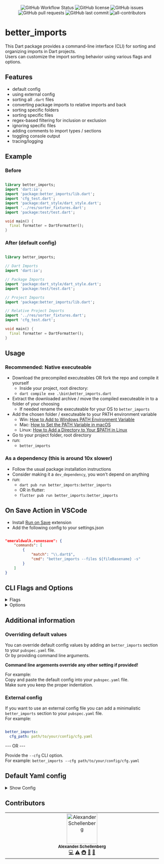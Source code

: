 <p align="middle">
    <img alt="GitHub Workflow Status" src="https://img.shields.io/github/actions/workflow/status/oppahansi/better_imports/dart.yml">
    <img alt="GitHub license" src="https://img.shields.io/github/license/oppahansi/better_imports">
    <img alt="GitHub issues" src="https://img.shields.io/github/issues-raw/oppahansi/better_imports">
    <img alt="GitHub pull requests" src="https://img.shields.io/github/issues-pr/oppahansi/better_imports">
    <img alt="GitHub last commit" src="https://img.shields.io/github/last-commit/oppahansi/better_imports">
    <img alt="all-contributors" src="https://img.shields.io/github/all-contributors/oppahansi/better_imports?color=ee8449&style=flat-square">
</p>

# better_imports

This Dart package provides a command-line interface (CLI) for sorting and organizing imports in Dart projects.  
Users can customize the import sorting behavior using various flags and options.


## Features
- default config
- using external config
- sorting all `.dart` files
- converting package imports to relative imports and back
- sorting specific folders
- sorting specific files
- regex-based filtering for inclusion or exclusion
- ignoring specific files
- adding comments to import types / sections
- toggling console output
- tracing/logging


## Example

### Before
```dart

library better_imports;
import 'dart:io';
import 'package:better_imports/lib.dart';
import 'cfg_test.dart';
import 'package:dart_style/dart_style.dart';
import '../res/sorter_fixtures.dart';
import 'package:test/test.dart';

void main() {
  final formatter = DartFormatter();
}

```

### After (default config)
```dart

library better_imports;

// Dart Imports
import 'dart:io';

// Package Imports
import 'package:dart_style/dart_style.dart';
import 'package:test/test.dart';

// Project Imports
import 'package:better_imports/lib.dart';

// Relative Project Imports
import '../res/sorter_fixtures.dart';
import 'cfg_test.dart';

void main() {
  final formatter = DartFormatter();
}

```

## Usage

### Recommended: Native executeable
- Download the precompiled executeables OR fork the repo and compile it yourself
  * Inside your project, root directory:
  * `dart compile exe .\bin\better_imports.dart`
- Extract the downloaded archive / move the compiled executeable in to a folder of your choosing
  * If needed rename the executeable for your OS to `better_imports`
- Add the chosen folder / executeable to your PATH environment variable
  - Win: [How to Add to Windows PATH Environment Variable](https://helpdeskgeek.com/windows-10/add-windows-path-environment-variable/)
  - Mac: [How to Set the PATH Variable in macOS](https://techpp.com/2021/09/08/set-path-variable-in-macos-guide/)
  - Linux: [How to Add a Directory to Your $PATH in Linux](https://www.howtogeek.com/658904/how-to-add-a-directory-to-your-path-in-linux/)
- Go to your project folder, root directory
- run:
  * `better_imports`

### As a dependency (this is around 10x slower)
- Follow the usual package installation instructions
- Consider making it a `dev_dependency`, you won't depend on anything
- run:
  * `dart pub run better_imports:better_imports`
  * OR in flutter:
  * `flutter pub run better_imports:better_imports`

## On Save Action in VSCode
- Install [Run on Save](https://marketplace.visualstudio.com/items?itemName=emeraldwalk.RunOnSave) extension
- Add the following config to your settings.json

```json

"emeraldwalk.runonsave": {
    "commands": [
        {
            "match": "\\.dart$",
            "cmd": "better_imports --files ${fileBasename} -s"
        }
    ]
}

```

## CLI Flags and Options

<details>
  <summary>Flags</summary>

```
Name              Abbr                              Description

--help            -h                                Prints this screen.
--no-recursive                                      Performs a non recursive search when collecting .dart files.
--silent          -s                                Disables results output in console.
--relative                                          Converts all project package imports to relative project imports.
--no-comments                                       Removes comments from import types / sections. 
--trace                                             Prints extended logs to console.
--dry-run                                           Prints the results of the run without writing it to the file.
--dart-fmt                                          Formats the file after sorting imports. Default is true.
                                                    Can be disabled by using --no-dart-fmt
```

</details>

<details>
  <summary>Options</summary>

```

Name                  Args                        Description

--cfg                 "path/to/cfg"               Path to an external yaml config. "" are optional.
                                                  If path contains spaces, then "" is required.
--project-name        "project_name"              Project name used to identify project imports. "" are optional.
                                                  If project name contains spaces, then "" are required.
--folders             "folder1,folder2"           Sorts the given folders and subfolders only. "" are optional.
                                                  If folder names contain spaces, then "" is required.
                                                  Must be seperated by ','
                                                  If folders are not in the project root, then provide a path relative
                                                  to project root. Example:
                                                  "lib/sub folder/folder1, bin/subfolder/folder2"
--files               "file1,file2"               Sorts only the given Files. "" are optional.
                                                  If file names contain spaces, then "" is required.
                                                  Must be seperated by ','
--ignore-files        "file1,file2"               Files to be ignored when sorting imports. "" are optional.
                                                  If file names contain spaces, then "" is required.
                                                  Must be seperated by ','
--files-like          ".*\.g\.dart,.*\.g\.dart"   Regex used to filter files which should be sorted. "" are optional.
                                                  If regex contain spaces, then "" is required.
                                                  Must be seperated by ','
--ignore-files-like   ".*\.g\.dart,.*\.g\.dart"   Regex used to filter files which should be ignored. "" are optional.
                                                  If regex contain spaces, then "" is required.
                                                  Must be seperated by ','

```

</details>


## Additional information

### Overriding default values
You can override default config values by adding an `better_imports` section to your `pubspec.yaml` file.  
Or by providing command line arguments. 

**Command line argements override any other setting if provided!**

For example:  
Copy and paste the default config into your `pubspec.yaml` file.  
Make sure you keep the proper indentation.


### External config
If you want to use an external config file you can add a minimalistic `better_imports` section to your `pubspec.yaml` file.  
For example:
```yaml

better_imports:
  cfg_path: path/to/your/config/cfg.yaml

```

--- OR ---  

Provide the `--cfg` CLI option.  
For example:
`better_imports --cfg path/to/your/config/cfg.yaml`


## Default Yaml config

<details>
  <summary>Show Config</summary>

```yaml
# Better Imports default config
# Default config is overwritten when settings are passed in as arguments in the cli
better_imports:
  # If set overwrites the project name
  # Used for sorting project imports
  project_name:

  # Absolute path to an external configuration
  # If set, rest in this section will be ignored
  cfg_path:

  # Flag to include subfolders
  recursive: true

  # Flag to add comments above import sections
  comments: true

  # Flag to disable results output in console
  silent: false

  # Flag to use relative imports in the project
  relative: false

  # Flag to use to log everything happening to console
  trace: false

  # Folder names used for collecting dart files
  folders:
    - lib
    - bin
    - res
    - example
    - test
    - tests
    - integration_test
    - integration_tests
    - test_driver

  # File names which should be sorted
  files:

  # File names which should be excluded
  ignore_files:

  # RegEx pattern for files which should be collected
  files_like:

  # RegEx pattern for files which should be excluded
  ignore_files_like:
    - .*generated_plugin_registrant\.dart
    - .*\.g\.dart
    - .*\.gr\.dart
    - .*\.freezed\.dart
```

</details>

## Contributors

<!-- ALL-CONTRIBUTORS-LIST:START - Do not remove or modify this section -->
<!-- prettier-ignore-start -->
<!-- markdownlint-disable -->
<table>
  <tbody>
    <tr>
      <td align="center" valign="top" width="14.28%"><a href="https://github.com/oppahansi"><img src="https://avatars.githubusercontent.com/u/3140621?v=4?s=100" width="100px;" alt="Alexander Schellenberg"/><br /><sub><b>Alexander Schellenberg</b></sub></a><br /><a href="https://github.com/oppahansi/better_imports/commits?author=oppahansi" title="Code">💻</a> <a href="https://github.com/oppahansi/better_imports/commits?author=oppahansi" title="Tests">⚠️</a> <a href="#infra-oppahansi" title="Infrastructure (Hosting, Build-Tools, etc)">🚇</a> <a href="#maintenance-oppahansi" title="Maintenance">🚧</a> <a href="https://github.com/oppahansi/better_imports/pulls?q=is%3Apr+reviewed-by%3Aoppahansi" title="Reviewed Pull Requests">👀</a></td>
    </tr>
  </tbody>
</table>

<!-- markdownlint-restore -->
<!-- prettier-ignore-end -->

<!-- ALL-CONTRIBUTORS-LIST:END -->
<!-- prettier-ignore-start -->
<!-- markdownlint-disable -->

<!-- markdownlint-restore -->
<!-- prettier-ignore-end -->

<!-- ALL-CONTRIBUTORS-LIST:END -->
